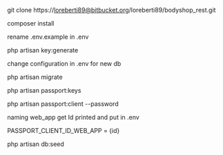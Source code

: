 git clone https://loreberti89@bitbucket.org/loreberti89/bodyshop_rest.git

composer install

rename .env.example in .env

php artisan key:generate

change configuration in .env for new db

php artisan migrate

php artisan passport:keys

php artisan passport:client --password

naming web_app get Id printed and put in .env

PASSPORT_CLIENT_ID_WEB_APP = {id}

php artisan db:seed
